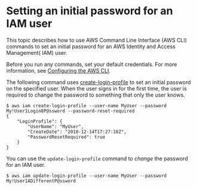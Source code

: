 # Setting an initial password for an IAM user<a name="cli-services-iam-set-pw"></a>

This topic describes how to use AWS Command Line Interface \(AWS CLI\) commands to set an initial password for an AWS Identity and Access Management\( IAM\) user\.

Before you run any commands, set your default credentials\. For more information, see [Configuring the AWS CLI](cli-chap-configure.md)\.

The following command uses [create\-login\-profile](https://docs.aws.amazon.com/cli/latest/reference/iam/create-login-profile.html) to set an initial password on the specified user\. When the user signs in for the first time, the user is required to change the password to something that only the user knows\.

```
$ aws iam create-login-profile --user-name MyUser --password My!User1Login8P@ssword --password-reset-required
{
    "LoginProfile": {
        "UserName": "MyUser",
        "CreateDate": "2018-12-14T17:27:18Z",
        "PasswordResetRequired": true
    }
}
```

You can use the `update-login-profile` command to *change* the password for an IAM user\.

```
$ aws iam update-login-profile --user-name MyUser --password My!User1ADifferentP@ssword
```